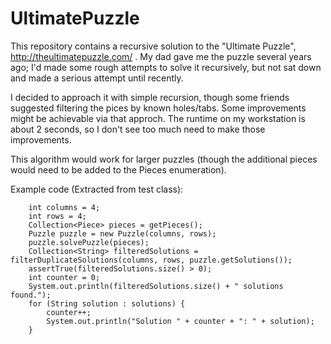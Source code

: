 # UltimatePuzzle
This repository contains a recursive solution to the "Ultimate Puzzle", http://theultimatepuzzle.com/ .
My dad gave me the puzzle several years ago; I'd made some rough attempts to solve it recursively, but not sat down and made a serious attempt until recently.

I decided to approach it with simple recursion, though some friends suggested filtering the pices by known holes/tabs.  Some improvements might be achievable via that approch.  The runtime on my workstation is about 2 seconds, so I don't see too much need to make those improvements.

This algorithm would work for larger puzzles (though the additional pieces would need to be added to the Pieces enumeration).

Example code (Extracted from test class):

	 	int columns = 4;
		int rows = 4;
		Collection<Piece> pieces = getPieces();
		Puzzle puzzle = new Puzzle(columns, rows);
		puzzle.solvePuzzle(pieces);
		Collection<String> filteredSolutions = filterDuplicateSolutions(columns, rows, puzzle.getSolutions());
		assertTrue(filteredSolutions.size() > 0);
		int counter = 0;
		System.out.println(filteredSolutions.size() + " solutions found.");
		for (String solution : solutions) {
			counter++;
			System.out.println("Solution " + counter + ": " + solution);
		}
